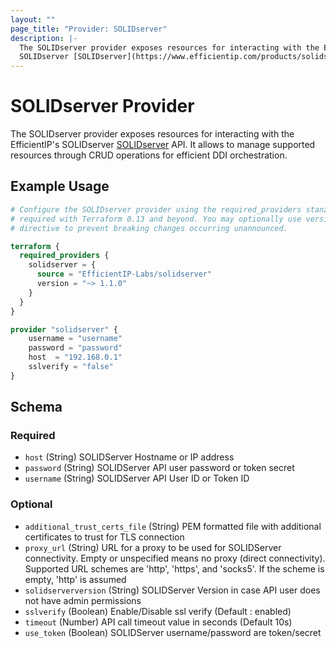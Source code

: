 ```yaml
---
layout: ""
page_title: "Provider: SOLIDserver"
description: |-
  The SOLIDserver provider exposes resources for interacting with the EfficientIP's
  SOLIDserver [SOLIDserver](https://www.efficientip.com/products/solidserver/) API.
---
```


# SOLIDserver Provider

The SOLIDserver provider exposes resources for interacting with the EfficientIP's
SOLIDserver [SOLIDserver](https://www.efficientip.com/products/solidserver/) API.
It allows to manage supported resources through CRUD operations for efficient DDI orchestration.

## Example Usage

```terraform
# Configure the SOLIDserver provider using the required_providers stanza
# required with Terraform 0.13 and beyond. You may optionally use version
# directive to prevent breaking changes occurring unannounced.

terraform {
  required_providers {
    solidserver = {
      source = "EfficientIP-Labs/solidserver"
      version = "~> 1.1.0"
    }
  }
}

provider "solidserver" {
    username = "username"
    password = "password"
    host  = "192.168.0.1"
    sslverify = "false"
}
```

<!-- schema generated by tfplugindocs -->
## Schema

### Required

- `host` (String) SOLIDServer Hostname or IP address
- `password` (String) SOLIDServer API user password or token secret
- `username` (String) SOLIDServer API User ID or Token ID

### Optional

- `additional_trust_certs_file` (String) PEM formatted file with additional certificates to trust for TLS connection
- `proxy_url` (String) URL for a proxy to be used for SOLIDServer connectivity. Empty or unspecified means no proxy (direct connectivity). Supported URL schemes are 'http', 'https', and 'socks5'. If the scheme is empty, 'http' is assumed
- `solidserverversion` (String) SOLIDServer Version in case API user does not have admin permissions
- `sslverify` (Boolean) Enable/Disable ssl verify (Default : enabled)
- `timeout` (Number) API call timeout value in seconds (Default 10s)
- `use_token` (Boolean) SOLIDServer username/password are token/secret